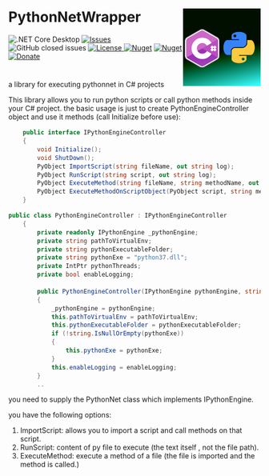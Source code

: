 <h1 align="left">PythonNetWrapper <img src="./Assets/PythonnetWrapper.png" align="right" width="155px" height="155px"></h1> 

![.NET Core Desktop](https://github.com/LiorBanai/PythonNetWrapper/workflows/.NET%20Core%20Desktop/badge.svg)
<a href="https://github.com/LiorBanai/PythonNetWrapper/issues">
    <img src="https://img.shields.io/github/issues/LiorBanai/PythonNetWrapper"  alt="Issues"/>
</a> ![GitHub closed issues](https://img.shields.io/github/issues-closed-raw/LiorBanai/PythonNetWrapper)
<a href="https://github.com/LiorBanai/PythonNetWrapper/blob/master/LICENSE">
    <img src="https://img.shields.io/github/license/LiorBanai/PythonNetWrapper"  alt="License"/>
</a>
[![Nuget](https://img.shields.io/nuget/v/PythonNetWrapper)](https://www.nuget.org/packages/PythonNetWrapper/)
[![Nuget](https://img.shields.io/nuget/dt/PythonNetWrapper)](https://www.nuget.org/packages/PythonNetWrapper/) [![Donate](https://www.paypalobjects.com/en_US/i/btn/btn_donate_SM.gif)](https://www.paypal.com/donate/?business=MCP57TBRAAVXA&no_recurring=0&item_name=Support+Open+source+Projects+%28Analogy+Log+Viewer%2C+HDF5-CSHARP%2C+etc%29&currency_code=USD)

# 
a library for executing pythonnet in C# projects

This library  allows you to run python scripts or call python methods inside your C# project.
the basic usage is just to create PythonEngineController object and use it methods (call Initialize before use):


```cs
    public interface IPythonEngineController
    {
        void Initialize();
        void ShutDown();
        PyObject ImportScript(string fileName, out string log);
        PyObject RunScript(string script, out string log);
        PyObject ExecuteMethod(string fileName, string methodName, out string log, params PyObject[] args);
        PyObject ExecuteMethodOnScriptObject(PyObject script, string methodName, out string log, params PyObject[] args);
    }
```


```cs  
public class PythonEngineController : IPythonEngineController
    {
        private readonly IPythonEngine _pythonEngine;
        private string pathToVirtualEnv;
        private string pythonExecutableFolder;
        private string pythonExe = "python37.dll";
        private IntPtr pythonThreads;
        private bool enableLogging;

        public PythonEngineController(IPythonEngine pythonEngine, string pathToVirtualEnv, string pythonExecutableFolder, string pythonExe, bool enableLogging)
        {
            _pythonEngine = pythonEngine;
            this.pathToVirtualEnv = pathToVirtualEnv;
            this.pythonExecutableFolder = pythonExecutableFolder;
            if (!string.IsNullOrEmpty(pythonExe))
            {
                this.pythonExe = pythonExe;
            }
            this.enableLogging = enableLogging;
        }
        ..
```

you need to supply the PythonNet class which implements IPythonEngine.

you have the following options:
1. ImportScript: allows you to import a script and call methods on that script.
2. RunScript: content of py file to execute (the text itself , not the file path).
3. ExecuteMethod: execute a method of a file (the file is imported and the method is called.)

